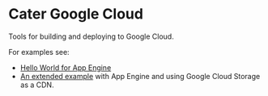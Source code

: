 # Cater Google Cloud

Tools for building and deploying to Google Cloud.

For examples see:

* [Hello World for App Engine](https://github.com/jonathannen/cater/tree/master/examples/appengine)
* [An extended example](https://github.com/jonathannen/cater/tree/master/examples/appengine-extended) with App Engine and using Google Cloud Storage as a CDN.
